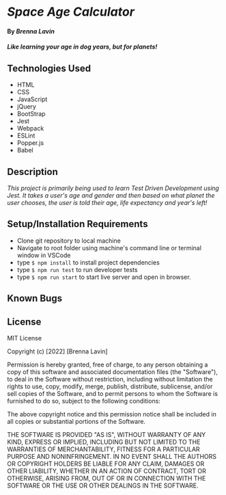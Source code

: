 # _Space Age Calculator_

#### By _**Brenna Lavin**_

#### _Like learning your age in dog years, but for planets!_

## Technologies Used

* HTML
* CSS
* JavaScript
* jQuery
* BootStrap
* Jest
* Webpack
* ESLint
* Popper.js
* Babel

## Description

_This project is primarily being used to learn Test Driven Development using Jest. It takes a user's age and gender and then based on what planet the user chooses, the user is told their age, life expectancy and year's left!_

## Setup/Installation Requirements

* Clone git repository to local machine
* Navigate to root folder using machine's command line or terminal window in VSCode
* type ```$ npm install``` to install project dependencies
* type ```$ npm run test``` to run developer tests
* type ```$ npm run start``` to start live server and open in browser.
## Known Bugs



## License

MIT License

Copyright (c) [2022] [Brenna Lavin]

Permission is hereby granted, free of charge, to any person obtaining a copy
of this software and associated documentation files (the "Software"), to deal
in the Software without restriction, including without limitation the rights
to use, copy, modify, merge, publish, distribute, sublicense, and/or sell
copies of the Software, and to permit persons to whom the Software is
furnished to do so, subject to the following conditions:

The above copyright notice and this permission notice shall be included in all
copies or substantial portions of the Software.

THE SOFTWARE IS PROVIDED "AS IS", WITHOUT WARRANTY OF ANY KIND, EXPRESS OR
IMPLIED, INCLUDING BUT NOT LIMITED TO THE WARRANTIES OF MERCHANTABILITY,
FITNESS FOR A PARTICULAR PURPOSE AND NONINFRINGEMENT. IN NO EVENT SHALL THE
AUTHORS OR COPYRIGHT HOLDERS BE LIABLE FOR ANY CLAIM, DAMAGES OR OTHER
LIABILITY, WHETHER IN AN ACTION OF CONTRACT, TORT OR OTHERWISE, ARISING FROM,
OUT OF OR IN CONNECTION WITH THE SOFTWARE OR THE USE OR OTHER DEALINGS IN THE
SOFTWARE.
